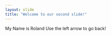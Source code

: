 ```yaml
---
layout: slide
title: "Welcome to our second slide!"
---
```

My Name is Roland
Use the left arrow to go back!
